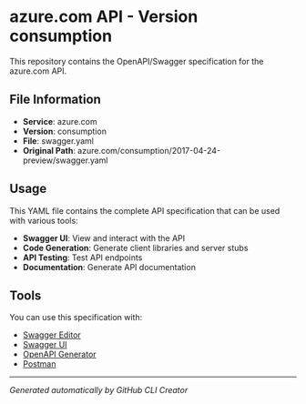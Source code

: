 # azure.com API - Version consumption

This repository contains the OpenAPI/Swagger specification for the azure.com API.

## File Information

- **Service**: azure.com
- **Version**: consumption
- **File**: swagger.yaml
- **Original Path**: azure.com/consumption/2017-04-24-preview/swagger.yaml

## Usage

This YAML file contains the complete API specification that can be used with various tools:

- **Swagger UI**: View and interact with the API
- **Code Generation**: Generate client libraries and server stubs
- **API Testing**: Test API endpoints
- **Documentation**: Generate API documentation

## Tools

You can use this specification with:

- [Swagger Editor](https://editor.swagger.io/)
- [Swagger UI](https://swagger.io/tools/swagger-ui/)
- [OpenAPI Generator](https://openapi-generator.tech/)
- [Postman](https://www.postman.com/)

---

*Generated automatically by GitHub CLI Creator*
